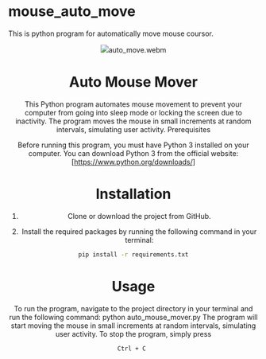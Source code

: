 # mouse_auto_move
This is python program for automatically move mouse coursor.

<div align="center">
    <img src="https://www.pngitem.com/pimgs/m/201-2012093_linux-logo-png-linux-logo-transparent-background-png.png" style="max-width: 10%;>
</div>

[auto_move.webm](https://user-images.githubusercontent.com/54436939/237026929-416941c5-b6f5-473d-9cee-6c70d14ac65b.webm)

# Auto Mouse Mover

This Python program automates mouse movement to prevent your computer from going into sleep mode or locking the screen due to inactivity. The program moves the mouse in small increments at random intervals, simulating user activity.
Prerequisites

Before running this program, you must have Python 3 installed on your computer. You can download Python 3 from the official website: [https://www.python.org/downloads/]

# Installation
1. Clone or download the project from GitHub.

2. Install the required packages by running the following command in your terminal:
```sh
pip install -r requirements.txt
```

# Usage

To run the program, navigate to the project directory in your terminal and run the following command:
python auto_mouse_mover.py
The program will start moving the mouse in small increments at random intervals, simulating user activity. To stop the program, simply press
```sh 
Ctrl + C 
```
